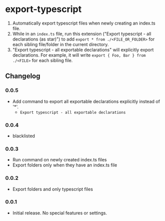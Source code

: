 # export-typescript

1. Automatically export typescript files when newly creating an index.ts file.
2. While in an `index.ts` file, run this extension ("Export typescript - all declarations (as star)") to add `export * from ./<FILE_OR_FOLDER>` for each sibling file/folder in the current directory.
3. "Export typescript - all exportable declarations" will explicitly export declarations. For example, it will write `export { Foo, Bar } from ./<FILE>` for each sibling file.

## Changelog

### 0.0.5

- Add command to export all exportable declarations explicitly instead of '*'.
  - `Export typescript - all exportable declarations`

### 0.0.4

 - blacklisted

### 0.0.3

- Run command on newly created index.ts files
- Export folders only when they have an index.ts file

### 0.0.2

- Export folders and only typescript files

### 0.0.1

- Initial release. No special features or settings.
